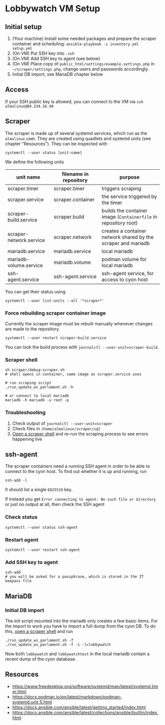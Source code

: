 # Lobbywatch VM Setup

## Initial setup

1. (Your machine) Install some needed packages and prepare the scraper container and scheduling: `ansible-playbook -i inventory.yml setup.yml`
1. (On VM) Put SSH key into `.ssh`
1. (On VM) Add SSH key to agent (see below)
1. (On VM) Place copy of `public_html/settings/example.settings.php` in `~/scraper/settings.php`, change users and passwords accordingly. 
2. Initial DB import, see MariaDB chapter below

## Access

If your SSH public key is allowed, you can connect to the VM via `ssh almalinux@84.234.16.49`

## Scraper

The scraper is made up of several systemd services, which run as the `almalinux` user. They are created using quadlets and systemd units (see chapter "Resources"). They can be inspected with

```shell
systemctl --user status [unit-name]
```

We define the following units

| unit name | filename in repository | purpose |
|-|-|-|
| scraper.timer | scraper.timer  | triggers scraping |
| scraper.service | scraper.container | the service triggered by the timer |
| scraper-build.service | scraper.build | builds the container image (`Containerfile` in repository root) |
| scraper-network.service | scraper.network | creates a container network shared by the scraper and mariadb |
| mariadb.service | mariadb.service | local mariadb | 
| mariadb-volume.service | mariadb.volume | podman volume for local mariadb | 
| ssh-agent.service | ssh-agent.service | ssh-agent service, for access to cyon host | 

You can get their status using

```shell
systemctl --user list-units --all '*scraper*'
```
### Force rebuilding scraper container image

Currently the scraper image must be rebuilt manually whenever changes are made to the repository.

```shell
systemctl --user restart scraper-build.service
```

You can look the build process with `journalctl --user-unit=scraper-build`.

### Scraper shell

```shell
sh scraper/debug-scraper.sh
# shell opens in container, same image as scraper.service uses

# run scraping script
./run_update_ws_parlament.sh -h

# or connect to local mariadb
mariadb -h mariadb -u root -p
```

### Troubleshooting

1. Check output of `journalctl --user-unit=scraper`
2. Check files in `/home/almalinux/scraper/sql`
3. [Open a scraper shell](#scraper-shell) and re-run the scraping process to see errors happening live

## ssh-agent

The scraper containers need a running SSH agent in order to be able to connect to the cyon host. To find out whether it is up and running, run 

```shell
ssh-add -l
```
It should list a single `ED25519` key.

If instead you get `Error connecting to agent: No such file or directory` or just no output at all, then check the SSH agent

### Check status

```shell
systemctl --user status ssh-agent
```

### Restart agent

```shell
systemctl --user restart ssh-agent
```

### Add SSH key to agent

```shell
ssh-add
# you will be asked for a passphrase, which is stored in the IT keepass file 
```

## MariaDB

### Initial DB import

The init script mounted into the mariadb only creates a few basic items. For the import to work you have to import a full dump from the cyon DB. To do this, [open a scraper shell](#scraper-shell) and run

```shell
./run_update_ws_parlament.sh -f
./run_update_ws_parlament.sh -f -i -l=lobbywatch
```

Now both `lobbywatch` and `lobbywatchtest` in the local mariadb contain a recent dump of the cyon database. 

## Resources

- https://www.freedesktop.org/software/systemd/man/latest/systemd.timer.html
- https://docs.podman.io/en/latest/markdown/podman-systemd.unit.5.html
- https://docs.ansible.com/ansible/latest/getting_started/index.html
- https://docs.ansible.com/ansible/latest/collections/ansible/builtin/index.html